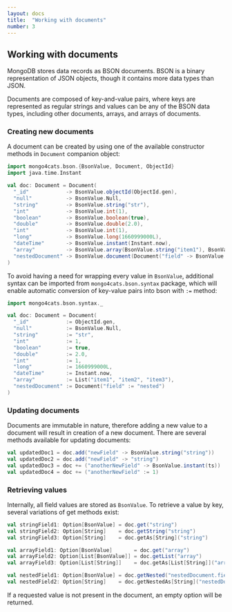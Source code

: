 ```yaml
---
layout: docs
title:  "Working with documents"
number: 3
---
```


## Working with documents

MongoDB stores data records as BSON documents. BSON is a binary representation of JSON objects, though it contains more data types than JSON. 

Documents are composed of key-and-value pairs, where keys are represented as regular strings and values can be any of the BSON data types, including other documents, arrays, and arrays of documents.

### Creating new documents

A document can be created by using one of the available constructor methods in `Document` companion object:

```scala
import mongo4cats.bson.{BsonValue, Document, ObjectId}
import java.time.Instant

val doc: Document = Document(
  "_id"            -> BsonValue.objectId(ObjectId.gen),
  "null"           -> BsonValue.Null,
  "string"         -> BsonValue.string("str"),
  "int"            -> BsonValue.int(1),
  "boolean"        -> BsonValue.boolean(true),
  "double"         -> BsonValue.double(2.0),
  "int"            -> BsonValue.int(1),
  "long"           -> BsonValue.long(1660999000L),
  "dateTime"       -> BsonValue.instant(Instant.now),
  "array"          -> BsonValue.array(BsonValue.string("item1"), BsonValue.string("item2"), BsonValue.string("item3")),
  "nestedDocument" -> BsonValue.document(Document("field" -> BsonValue.string("nested")))
)
```

To avoid having a need for wrapping every value in `BsonValue`, additional syntax can be imported from `mongo4cats.bson.syntax` package, which will enable automatic conversion of key-value pairs into bson with `:=` method:

```scala
import mongo4cats.bson.syntax._

val doc: Document = Document(
  "_id"            := ObjectId.gen,
  "null"           := BsonValue.Null,
  "string"         := "str",
  "int"            := 1,
  "boolean"        := true,
  "double"         := 2.0,
  "int"            := 1,
  "long"           := 1660999000L,
  "dateTime"       := Instant.now,
  "array"          := List("item1", "item2", "item3"),
  "nestedDocument" := Document("field" := "nested")
)
```

### Updating documents

Documents are immutable in nature, therefore adding a new value to a document will result in creation of a new document. There are several methods available for updating documents:

```scala
val updatedDoc1 = doc.add("newField" -> BsonValue.string("string"))
val updatedDoc2 = doc.add("newField" -> "string")
val updatedDoc3 = doc += ("anotherNewField" -> BsonValue.instant(ts))
val updatedDoc4 = doc += ("anotherNewField" := 1)
```

### Retrieving values

Internally, all field values are stored as `BsonValue`. To retrieve a value by key, several variations of get methods exist:

```scala
val stringField1: Option[BsonValue] = doc.get("string")
val stringField2: Option[String]    = doc.getString("string")
val stringField3: Option[String]    = doc.getAs[String]("string")

val arrayField1: Option[BsonValue]       = doc.get("array")
val arrayField2: Option[List[BsonValue]] = doc.getList("array")
val arrayField3: Option[List[String]]    = doc.getAs[List[String]]("array")

val nestedField1: Option[BsonValue] = doc.getNested("nestedDocument.field")
val nestedField2: Option[String]    = doc.getNestedAs[String]("nestedDocument.field")
```

If a requested value is not present in the document, an empty option will be returned.


